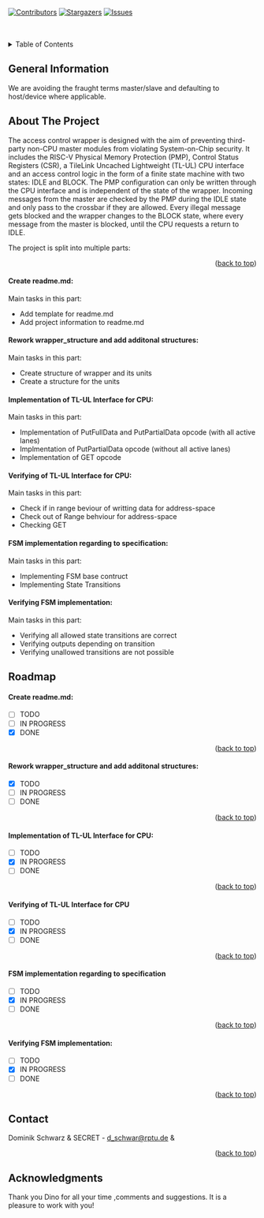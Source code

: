 


<div id="top"></div>
<!--
*** Thanks for checking out the Best-README-Template. If you have a suggestion
*** that would make this better, please fork the repo and create a pull request
*** or simply open an issue with the tag "enhancement".
*** Don't forget to give the project a star!
*** Thanks again! Now go create something AMAZING! :D
-->



<!-- PROJECT SHIELDS -->
<!--
*** I'm using markdown "reference style" links for readability.
*** Reference links are enclosed in brackets [ ] instead of parentheses ( ).
*** See the bottom of this document for the declaration of the reference variables
*** for contributors-url, forks-url, etc. This is an optional, concise syntax you may use.
*** https://www.markdownguide.org/basic-syntax/#reference-style-links
-->
[![Contributors][contributors-shield]][contributors-url]
[![Stargazers][stars-shield]][stars-url]
[![Issues][issues-shield]][issues-url]
<!--
[![MIT License][license-shield]][license-url]
[![LinkedIn][linkedin-shield]][linkedin-url]
-->


<!-- PROJECT LOGO -->
<!--
<br />
<div align="center">
  <a href="https://github.com/TUK-EIS/VDSProject">
    <img src="doc/figures/TUKL_LOGO_4C.png" alt="Logo" width="400" height="200">
  </a>
  <h3 align="center">
  VDS Class Project
  <br />
  Group #X
  <br />
  Winter Semester 2022/2023
  </h3>

  <p align="center">
    GitHub repository for Verification of Digital Systems Class Project
    <br />
    <br />
    <a href="https://github.com/TUK-EIS/VDSProject/issues">Report Bug</a>
  </p>
</div>
-->

<br />
<br />


<!-- TABLE OF CONTENTS -->
<details>
  <summary>Table of Contents</summary>
  <ol>
    <li>
      <a href="#general-information">General Information</a>
    </li>
    <li>
      <a href="#about-the-project">About The Project</a>
    </li>
    <li><a href="#contact">Contact</a></li>
    <li><a href="#acknowledgments">Acknowledgments</a></li>
  </ol>
</details>


## General Information
We are avoiding the fraught terms master/slave and defaulting to host/device where applicable.
<!-- ABOUT THE PROJECT -->

## About The Project
The access control wrapper is designed with the aim of preventing third-party non-CPU master modules from violating System-on-Chip security. It includes the RISC-V Physical Memory Protection (PMP), Control Status Registers (CSR), a TileLink Uncached Lightweight (TL-UL) 
CPU interface and an access control logic in the form of a finite state machine with two states: IDLE and BLOCK. The PMP configuration can only be written through the CPU interface and is independent of the state of the wrapper. Incoming messages from the master are 
checked by the PMP during the IDLE state and only pass to the crossbar if they are allowed. Every illegal message gets blocked and the wrapper changes to the BLOCK state, where every message from the master is blocked, until the CPU requests a return to IDLE.


The project is split into multiple parts:
<p align="right">(<a href="#top">back to top</a>)</p>

#### Create readme.md:
Main tasks in this part:
* Add template for readme.md
* Add project information to readme.md

#### Rework wrapper_structure and add additonal structures:
Main tasks in this part:
* Create structure of wrapper and its units
* Create a structure for the units

#### Implementation of TL-UL Interface for CPU:
Main tasks in this part:
* Implementation of PutFullData and PutPartialData opcode (with all active lanes)
* Implmentation of PutPartialData opcode (without all active lanes)
* Implementation of GET opcode

#### Verifying of TL-UL Interface for CPU:
Main tasks in this part:
* Check if in range beviour of writting data for address-space
* Check out of Range behviour for address-space
* Checking GET 

#### FSM implementation regarding to specification:
Main tasks in this part:
* Implementing FSM base contruct
* Implementing State Transitions

#### Verifying FSM implementation:
Main tasks in this part:
* Verifying all allowed state transitions are correct
* Verifying outputs depending on transition
* Verifying unallowed transitions are not possible





<!-- ROADMAP -->
## Roadmap

#### Create readme.md:
- [ ] TODO
- [ ] IN PROGRESS
- [X] DONE
<p align="right">(<a href="#top">back to top</a>)</p>

#### Rework wrapper_structure and add additonal structures:
- [X] TODO
- [ ] IN PROGRESS
- [ ] DONE
<p align="right">(<a href="#top">back to top</a>)</p>

#### Implementation of TL-UL Interface for CPU:
- [ ] TODO
- [X] IN PROGRESS
- [ ] DONE
<p align="right">(<a href="#top">back to top</a>)</p>

#### Verifying of TL-UL Interface for CPU
- [ ] TODO
- [X] IN PROGRESS
- [ ] DONE
<p align="right">(<a href="#top">back to top</a>)</p>

#### FSM implementation regarding to specification
- [ ] TODO
- [X] IN PROGRESS
- [ ] DONE
<p align="right">(<a href="#top">back to top</a>)</p>

#### Verifying FSM implementation:
- [ ] TODO
- [X] IN PROGRESS
- [ ] DONE
<p align="right">(<a href="#top">back to top</a>)</p>
<!-- CONTACT -->

## Contact

<!-- Your Name - [@your_twitter](https://twitter.com/your_username) - email@example.com -->
Dominik Schwarz & SECRET - d_schwar@rptu.de & 

<p align="right">(<a href="#top">back to top</a>)</p>

[contributors-shield]: https://img.shields.io/github/contributors/TUK-EIS/VDSProject.svg?style=for-the-badge
[contributors-url]: https://github.com/Cronexas/access_control_wrapper/graphs/contributors
[forks-shield]: https://img.shields.io/github/forks/TUK-EIS/VDSProject.svg?style=for-the-badge
[forks-url]: https://github.com/Cronexas/access_control_wrapper/network/members
[stars-shield]: https://img.shields.io/github/stars/TUK-EIS/VDSProject.svg?style=for-the-badge
[stars-url]: https://github.com/Cronexas/access_control_wrapper/stargazers
[issues-shield]: https://img.shields.io/github/issues/TUK-EIS/VDSProject.svg?style=for-the-badge
[issues-url]: https://github.com/Cronexas/access_control_wrapper/issues

<!-- ACKNOWLEDGMENTS -->
## Acknowledgments
Thank you Dino for all your time ,comments and suggestions. It is a pleasure to work with you!


